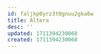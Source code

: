 ```yaml
---
id: faljkp0yrz3t0gnuu2gka6w
title: Altera
desc: ''
updated: 1711394230068
created: 1711394230068
---
```


